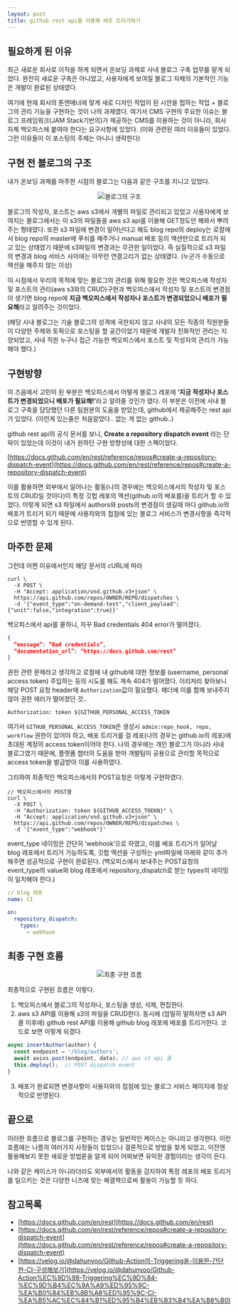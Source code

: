 ```yaml
---
layout: post
title: github rest api를 이용해 배포 트리거하기
---
```



## 필요하게 된 이유

최근 새로운 회사로 이직을 하게 되면서 온보딩 과제로 사내 블로그 구축 업무를 맡게 되었다. 
완전히 새로운 구축은 아니었고, 사용자에게 보여질 블로그 자체의 기본적인 기능은 개발이 완료된 상태였다.  

여기에 현재 회사의 톤앤매너에 맞게 새로 디자인 작업이 된 시안을 펍하는 작업 + 블로그의 관리 기능을 구현하는 것이 나의 과제였다. 여기서 CMS 구현의 주요한 이슈는 블로그 프레임워크(JAM Stack기반의)가 제공하는 CMS를 이용하는 것이 아니라, 회사 자체 백오피스에 붙여야 한다는 요구사항에 있었다. (이와 관련된 여러 이유들이 있었다. 그런 이유들이 이 포스팅의 주제는 아니니 생략한다)

## 구현 전 블로그의 구조
내가 온보딩 과제를 마주한 시점의 블로그는 다음과 같은 구조를 지니고 있었다.

<p align="center">
  <img src="https://blog.kakaocdn.net/dn/CHN8q/btrzvSBWL20/Z7xk5zTdPSbN1KPvTIg1j0/img.jpg" alt="블로그의 구조">
</p>

블로그의 작성자, 포스트는 aws s3에서 개별의 파일로 관리되고 있었고 사용자에게 보여지는 블로그에서는 이 s3의 파일들을 aws s3 api를 이용해 GET정도만 해와서 뿌려주는 형태였다. 또한 s3 파일에 변경이 일어난다고 해도 blog repo의 deploy는 로컬에서 blog repo의 master에 푸쉬를 해주거나 manual 배포 등의 액션만으로 트리거 되고 있는 상태였기 때문에 s3파일의 변경과는 무관한 일이었다. 즉 실질적으로 s3 파일의 변경과 blog 서비스 사이에는 아무런 연결고리가 없는 상태였다. (누군가 수동으로 액션을 해주지 않는 이상)

이 시점에서 우리의 목적에 맞는 블로그의 관리를 위해 필요한 것은 백오피스에 작성자 및 포스트의 관리(aws s3와의 CRUD)구현과 백오피스에서 작성자 및 포스트의 변경점이 생기면 blog repo에 <b>지금 백오피스에서 작성자나 포스트가 변경되었으니 배포가 필요해</b>라고 알려주는 것이었다.

(해당 사내 블로그는 기술 블로그의 성격에 국한되지 않고 사내의 모든 직종의 직원분들이 다양한 주제와 토픽으로 포스팅을 할 공간이었기 때문에 개발자 친화적인 관리는 지양되었고, 사내 직원 누구나 접근 가능한 백오피스에서 포스트 및 작성자의 관리가 가능해야 했다.)


## 구현방향

이 즈음에서 고민이 된 부분은 백오피스에서 어떻게 블로그 레포에 <b>‘지금 작성자나 포스트가 변경되었으니 배포가 필요해!’</b>라고 알려줄 것인가 였다. 이 부분은 이전에 사내 블로그 구축을 담당했던 다른 팀원분의 도움을 받았는데, github에서 제공해주는 rest api가 있었다. (이런게 있는줄은 처음알았다.. 없는 게 없는 github..)

github rest api의 공식 문서를 보니, <b>Create a repository dispatch event</b> 라는 단락이 있었는데 이것이 내가 원하던 구현 방향성에 대한 스펙이었다.

[https://docs.github.com/en/rest/reference/repos#create-a-repository-dispatch-event](https://docs.github.com/en/rest/reference/repos#create-a-repository-dispatch-event)

이를 활용하면 외부에서 일어나는 활동(나의 경우에는 백오피스에서의 작성자 및 포스트의 CRUD일 것이다)이 특정 깃헙 레포의 액션(github.io의 배포를)을 트리거 할 수 있었다. 이렇게 되면 s3 파일에서 authors와 posts의 변경점이 생길때 마다 github.io의 배포가 트리거 되기 때문에 사용자와의 접점에 있는 블로그 서비스가 변경사항을 즉각적으로 반영할 수 있게 된다.

## 마주한 문제
그런데 어쩐 이유에서인지 해당 문서의 cURL에 따라
```shell
curl \
  -X POST \
  -H "Accept: application/vnd.github.v3+json" \
  https://api.github.com/repos/OWNER/REPO/dispatches \
  -d '{"event_type":"on-demand-test","client_payload":{"unit":false,"integration":true}}'
```
백오피스에서 api를 콜하니, 자꾸 Bad credentials 404 error가 떨어졌다. 

```json
{
  “message”: “Bad credentials”,
  “documentation_url”: “https://docs.github.com/rest”
}
```

권한 관련 문제라고 생각하고 로컬에 내 github에 대한 정보를 (username, personal access token) 주입하는 등의 시도를 해도 계속 404가 떨어졌다. 이리저리 찾아보니 해당 POST 요청 header에 `Authorization`값이 필요했다. 헤더에 이를 함께 보내주지 않아 권한 에러가 떨어졌던 것..

`Authorization: token ${GITHUB_PERSONAL_ACCESS_TOKEN`

여기서 `GITHUB_PERSONAL_ACCESS_TOKEN`은 생성시 `admin:repo_hook, repo, workflow` 권한이 있어야 하고, 배포 트리거를 걸 레포(나의 경우는 github.io의 레포)에 초대된 계정의 access token이어야 한다. 나의 경우에는 개인 블로그가 아니라 사내 블로그였기 때문에, 플랫폼 챕터의 도움을 받아 개발팀이 공용으로 관리할 목적으로 access token을 발급받아 이를 사용하였다.

그리하여 최종적인 백오피스에서의 POST요청은 이렇게 구현하였다.
```shell
// 백오피스에서의 POST콜 
curl \
  -X POST \
  -H "Authorization: token ${GITHUB_ACCESS_TOEKN}" \
  -H "Accept: application/vnd.github.v3+json" \
  https://api.github.com/repos/OWNER/REPO/dispatches \
  -d '{"event_type":"webhook"}'
```

event_type 네이밍은 간단히 ‘webhook’으로 하였고, 이를 배포 트리거가 일어날 blog 레포에서 트리거 가능하도록, 깃헙 액션을 구성하는 yml파일에 아래와 같이 추가해주면 성공적으로 구현이 완료된다. (백오피스에서 보내주는 POST요청의 event_type의 value와 blog 레포에서 repository_dispatch로 받는 types의 네이밍이 일치해야 한다.) 

```yaml
// blog 레포
name: CI

on:
  repository_dispatch:
    types:
      - webhook
```

## 최종 구현 흐름

<p align="center">
  <img src="https://blog.kakaocdn.net/dn/bH2Nmw/btrzzXV3afM/8KAqNqBCT8UPYgZL8ocBUK/img.jpg" alt="최종 구현 흐름">
</p>

최종적으로 구현된 흐름은 이렇다.

1. 백오피스에서 블로그의 작성자나, 포스팅을 생성, 삭제, 편집한다.
2. aws s3 API를 이용해 s3의 파일을 CRUD한다. 동시에 (엄밀히 말하자면 s3 API 콜 이후에) github rest API를 이용해 github blog 레포에 배포를 트리거한다. 코드로 보면 이렇게 되겠다.
```javascript
async insertAuthor(author) {
  const endpoint = '/blog/authors';
  await axios.post(endpoint, data); // aws s3 api 콜
  this.deploy();  // POST dispatch event
}
```
3. 배포가 완료되면 변경사항이 사용자와의 접점에 있는 블로그 서비스 페이지에 정상적으로 반영된다.

## 끝으로
이러한 흐름으로 블로그를 구현하는 경우는 일반적인 케이스는 아니라고 생각한다. 이런 흐름에는 나름의 여러가지 사정들이 있었으나 결론적으로 방법을 찾게 되었고, 이전엔 활용해보지 못한 새로운 방법론을 알게 되어 어찌보면 유익한 경험이라는 생각이 든다.

나와 같은 케이스가 아니라더라도 외부에서의 활동을 감지하여 특정 레포의 배포 트리거를 일으키는 것은 다양한 니즈에 맞는 해결책으로써 활용이 가능할 듯 하다.

## 참고목록
- [https://docs.github.com/en/rest](https://docs.github.com/en/rest)
- [https://docs.github.com/en/rest/reference/repos#create-a-repository-dispatch-event](https://docs.github.com/en/rest/reference/repos#create-a-repository-dispatch-event)
- [https://velog.io/@dahunyoo/Github-Action의-Triggering을-이용한-간단한-CI-구성해보기](https://velog.io/@dahunyoo/Github-Action%EC%9D%98-Triggering%EC%9D%84-%EC%9D%B4%EC%9A%A9%ED%95%9C-%EA%B0%84%EB%8B%A8%ED%95%9C-CI-%EA%B5%AC%EC%84%B1%ED%95%B4%EB%B3%B4%EA%B8%B0)